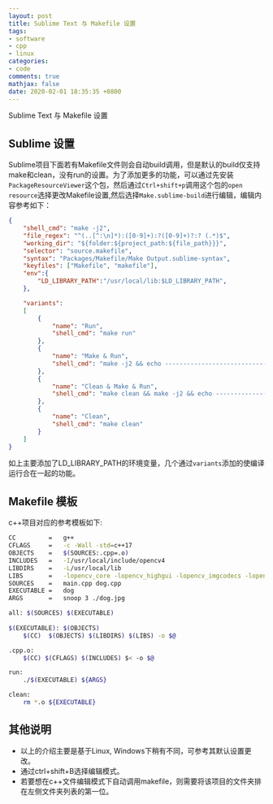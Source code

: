 ```yaml
---
layout: post
title: Sublime Text 与 Makefile 设置
tags:
- software
- cpp
- linux
categories:
- code
comments: true
mathjax: false
date: 2020-02-01 18:35:35 +0800
---
```

Sublime Text 与 Makefile 设置

## Sublime 设置
Sublime项目下面若有Makefile文件则会自动build调用，但是默认的build仅支持make和clean，没有run的设置。为了添加更多的功能，可以通过先安装`PackageResourceViewer`这个包，然后通过`Ctrl+shift+p`调用这个包的`open resource`选择更改Makefile设置,然后选择`Make.sublime-build`进行编辑，编辑内容参考如下：

```json
{
	"shell_cmd": "make -j2",
	"file_regex": "^(..[^:\n]*):([0-9]+):?([0-9]+)?:? (.*)$",
	"working_dir": "${folder:${project_path:${file_path}}}",
	"selector": "source.makefile",
	"syntax": "Packages/Makefile/Make Output.sublime-syntax",
	"keyfiles": ["Makefile", "makefile"],
	"env":{
		"LD_LIBRARY_PATH":"/usr/local/lib:$LD_LIBRARY_PATH",
	},

	"variants":
	[
		{
			"name": "Run",
			"shell_cmd": "make run"
		},
		{
			"name": "Make & Run",
			"shell_cmd": "make -j2 && echo ------------------------------ && make run"
		},
		{
			"name": "Clean & Make & Run",
			"shell_cmd": "make clean && make -j2 && echo ------------------------------ && make run"
		},
		{
			"name": "Clean",
			"shell_cmd": "make clean"
		}
	]
}

```
如上主要添加了LD_LIBRARY_PATH的环境变量，几个通过`variants`添加的使编译运行合在一起的功能。

## Makefile 模板 
c++项目对应的参考模板如下:
```bash
CC         =   g++
CFLAGS     =   -c -Wall -std=c++17
OBJECTS    =   $(SOURCES:.cpp=.o)
INCLUDES   =   -I/usr/local/include/opencv4
LIBDIRS    =   -L/usr/local/lib
LIBS       =   -lopencv_core -lopencv_highgui -lopencv_imgcodecs -lopencv_imgproc
SOURCES    =   main.cpp dog.cpp
EXECUTABLE =   dog
ARGS       =   snoop 3 ./dog.jpg

all: $(SOURCES) $(EXECUTABLE)
    
$(EXECUTABLE): $(OBJECTS) 
	$(CC)  $(OBJECTS) $(LIBDIRS) $(LIBS) -o $@

.cpp.o:
	$(CC) $(CFLAGS) $(INCLUDES) $< -o $@

run:
	./$(EXECUTABLE) ${ARGS}

clean:
	rm *.o ${EXECUTABLE}
```

## 其他说明
+ 以上的介绍主要是基于Linux, Windows下稍有不同，可参考其默认设置更改。
+ 通过ctrl+shift+B选择编辑模式。
+ 若要想在c++文件编辑模式下自动调用makefile，则需要将该项目的文件夹排在左侧文件夹列表的第一位。
